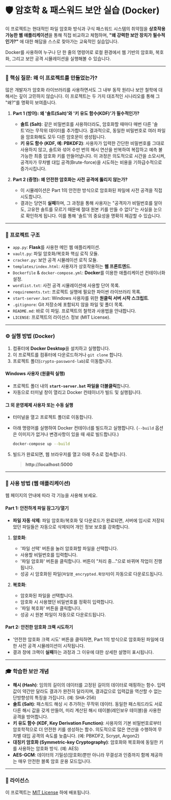 # 🛡️ 암호학 & 패스워드 보안 실습 (Docker)

이 프로젝트는 현대적인 파일 암호화 방식과 구식 패스워드 시스템의 취약점을 **상호작용 가능한 웹 애플리케이션**을 통해 직접 비교하고 체험하며, **"왜 강력한 보안 장치가 필수적인가?"** 에 대한 해답을 스스로 찾아가는 교육적인 실습입니다.

Docker를 사용하여 누구나 단 한 줄의 명령어로 로컬 환경에서 웹 기반의 암호화, 복호화, 그리고 보안 공격 시뮬레이션을 실행해볼 수 있습니다.

---

### 🤔 핵심 질문: 왜 이 프로젝트를 만들었는가?

많은 개발자가 암호화 라이브러리를 사용하면서도 그 내부 동작 원리나 보안 철학에 대해서는 깊이 고민하지 않습니다. 이 프로젝트는 두 가지 대조적인 시나리오를 통해 그 "왜?"를 명확히 보여줍니다.

1.  **Part 1 (방어): 왜 '솔트(Salt)'와 '키 유도 함수(KDF)'가 필수적인가?**
    *   **솔트 (Salt)**: 같은 비밀번호를 사용하더라도, 암호화할 때마다 매번 다른 '솔트'라는 무작위 데이터를 추가합니다. 결과적으로, 동일한 비밀번호로 여러 파일을 암호화해도 모두 다른 암호문이 생성됩니다.
    *   **키 유도 함수 (KDF, 예: PBKDF2)**: 사용자가 입력한 간단한 비밀번호를 그대로 사용하지 않고, 솔트와 섞어 수만 번의 해시 연산을 반복하여 복잡하고 예측 불가능한 최종 암호화 키를 만들어냅니다. 이 과정은 의도적으로 시간을 소모시켜, 공격자가 무차별 대입 공격(Brute-force)을 시도하는 비용을 기하급수적으로 증가시킵니다.

2.  **Part 2 (증명): 왜 안전한 암호화는 사전 공격에 뚫리지 않는가?**
    *   이 시뮬레이션은 Part 1의 안전한 방식으로 암호화된 파일에 사전 공격을 직접 시도합니다.
    *   결과는 당연히 **실패**하며, 그 과정을 통해 사용자는 "공격자가 비밀번호를 알아도, 고유한 솔트를 모르기 때문에 절대 원본 키를 만들 수 없다"는 사실을 눈으로 확인하게 됩니다. 이를 통해 '솔트'의 중요성을 명확히 체감할 수 있습니다.

---

### 📂 프로젝트 구조

*   `app.py`: **Flask**를 사용한 메인 웹 애플리케이션.
*   `vault.py`: 파일 암호화/복호화 핵심 로직 모듈.
*   `cracker.py`: 보안 공격 시뮬레이션 로직 모듈.
*   `templates/index.html`: 사용자가 상호작용하는 **웹 프론트엔드**.
*   `Dockerfile` & `docker-compose.yml`: **Docker**를 이용한 애플리케이션 컨테이너화 설정.
*   `wordlist.txt`: 사전 공격 시뮬레이션에 사용할 단어 목록.
*   `requirements.txt`: 프로젝트 실행에 필요한 파이썬 라이브러리 목록.
*   `start-server.bat`: Windows 사용자를 위한 **원클릭 서버 시작 스크립트**.
*   `.gitignore`: Git 저장소에 포함되지 않을 파일 및 폴더 목록.
*   `README.md`: 바로 이 파일. 프로젝트의 철학과 사용법을 안내합니다.
*   `LICENSE`: 프로젝트의 라이선스 정보 (MIT License).

---

### ⚙️ 실행 방법 (Docker)

1.  컴퓨터에 **Docker Desktop**을 설치하고 실행합니다.
2.  이 프로젝트를 컴퓨터에 다운로드하거나 `git clone` 합니다.
3.  프로젝트 폴더(`crypto-password-lab`)로 이동합니다.

#### Windows 사용자 (원클릭 실행)

*   프로젝트 폴더 내의 **`start-server.bat` 파일을 더블클릭**합니다.
*   자동으로 터미널 창이 열리고 Docker 컨테이너가 빌드 및 실행됩니다.

#### 그 외 운영체제 사용자 또는 수동 실행

*   터미널을 열고 프로젝트 폴더로 이동합니다.
*   아래 명령어를 실행하여 Docker 컨테이너를 빌드하고 실행합니다. (`--build` 옵션은 이미지가 없거나 변경사항이 있을 때 새로 빌드합니다.)

    ```bash
    docker-compose up --build
    ```

5.  빌드가 완료되면, 웹 브라우저를 열고 아래 주소로 접속합니다.

    > **http://localhost:5000**

---

### 🚀 사용 방법 (웹 애플리케이션)

웹 페이지의 안내에 따라 각 기능을 사용해 보세요.

#### Part 1: 안전하게 파일 잠그기/열기

*   **파일 자동 삭제**: 파일 암호화/복호화 및 다운로드가 완료되면, 서버에 임시로 저장되었던 파일들은 자동으로 삭제되어 개인 정보 보호를 강화합니다.

1.  **암호화**:
    *   '파일 선택' 버튼을 눌러 암호화할 파일을 선택합니다.
    *   사용할 비밀번호를 입력합니다.
    *   '파일 암호화' 버튼을 클릭합니다. 버튼이 "처리 중..."으로 바뀌며 작업이 진행됩니다.
    *   성공 시 암호화된 파일(`파일명_encrypted.확장자`)이 자동으로 다운로드됩니다.

2.  **복호화**:
    *   암호화된 파일을 선택합니다.
    *   암호화 시 사용했던 비밀번호를 정확히 입력합니다.
    *   '파일 복호화' 버튼을 클릭합니다.
    *   성공 시 원본 파일이 자동으로 다운로드됩니다.

#### Part 2: 안전한 암호화 크랙 시도하기

*   '안전한 암호화 크랙 시도' 버튼을 클릭하면, Part 1의 방식으로 암호화된 파일에 대한 사전 공격 시뮬레이션이 시작됩니다.
*   결과 창에 크랙이 **실패**하는 과정과 그 이유에 대한 상세한 설명이 표시됩니다.

---

### 🎓 학습한 보안 개념

*   **해시 (Hash)**: 임의의 길이의 데이터를 고정된 길이의 데이터로 매핑하는 함수. 입력값이 약간만 달라도 결과가 완전히 달라지며, 결과값으로 입력값을 역산할 수 없는 단방향성의 특징을 가집니다. (예: SHA-256)
*   **솔트 (Salt)**: 패스워드 해싱 시 추가하는 무작위 데이터. 동일한 패스워드라도 서로 다른 해시 값을 갖게 만들어, 미리 계산된 해시 테이블(레인보우 테이블)을 사용한 공격을 방어합니다.
*   **키 유도 함수 (KDF, Key Derivation Function)**: 사용자의 기본 비밀번호로부터 암호학적으로 더 안전한 키를 생성하는 함수. 의도적으로 많은 연산을 수행하여 무차별 대입 공격의 속도를 늦춥니다. (예: PBKDF2, Scrypt, Argon2)
*   **대칭키 암호화 (Symmetric-key Cryptography)**: 암호화와 복호화에 동일한 키를 사용하는 암호화 방식. (예: AES)
*   **AES-GCM**: 데이터의 기밀성(암호화)뿐만 아니라 무결성과 인증까지 함께 제공하는 매우 안전한 블록 암호 운용 모드입니다.

---

### 📄 라이선스

이 프로젝트는 [MIT License](LICENSE) 하에 배포됩니다.
